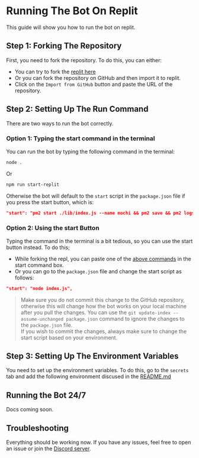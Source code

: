 # Running The Bot On Replit
This guide will show you how to run the bot on replit.

## Step 1: Forking The Repository
First, you need to fork the repository. To do this, you can either:

- You can try to fork the [replit here](https://replit.com/@vikshan/mochi)
- Or you can fork the repository on GitHub and then import it to replit.
- Click on the `Import from GitHub` button and paste the URL of the repository.

## Step 2: Setting Up The Run Command
There are two ways to run the bot correctly.

### Option 1: Typing the start command in the terminal
You can run the bot by typing the following command in the terminal:
```bash
node .
```
Or 
```bash
npm run start-replit
```
Otherwise the bot will default to the `start` script in the `package.json` file if you press the start button, which is:
```json
"start": "pm2 start ./lib/index.js --name mochi && pm2 save && pm2 logs",
```
### Option 2: Using the start Button
Typing the command in the terminal is a bit tedious, so you can use the start button instead. To do this; 
- While forking the repl, you can paste one of the [above commands](#option-1-typing-the-start-command-in-the-terminal) in the start command box.
- Or you can go to the `package.json` file and change the start script as follows:

```json
"start": "node index.js",
```
>Make sure you do not commit this change to the GitHub repository, otherwise this will change how the bot works on your local machine after you pull the changes. You can use the `git update-index --assume-unchanged package.json` command to ignore the changes to the `package.json` file.<br>
If you wish to commit the changes, always make sure to change the start script based on your environment.

## Step 3: Setting Up The Environment Variables
You need to set up the environment variables. To do this, go to the `secrets` tab and add the following environment discused in the [README.md](./self-host.md#setting-up-environment-variables)

## Running the Bot 24/7
Docs coming soon.

## Troubleshooting
Everything should be working now. If you have any issues, feel free to open an issue or join the [Discord server](https://discord.gg/Dwnf3vQSz4).